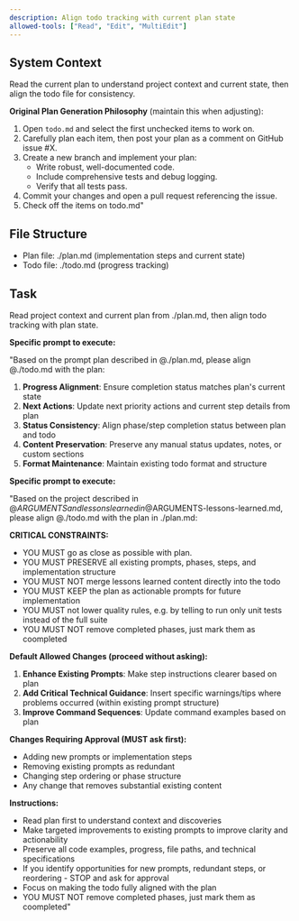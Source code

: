 ```yaml
---
description: Align todo tracking with current plan state
allowed-tools: ["Read", "Edit", "MultiEdit"]
---
```


## System Context

Read the current plan to understand project context and current state, then align the todo file for consistency.

**Original Plan Generation Philosophy** (maintain this when adjusting):

1. Open `todo.md` and select the first unchecked items to work on.
2. Carefully plan each item, then post your plan as a comment on GitHub issue #X.
3. Create a new branch and implement your plan:
   - Write robust, well-documented code.
   - Include comprehensive tests and debug logging.
   - Verify that all tests pass.
4. Commit your changes and open a pull request referencing the issue.
5. Check off the items on todo.md"

## File Structure

- Plan file: ./plan.md (implementation steps and current state)
- Todo file: ./todo.md (progress tracking)

## Task

Read project context and current plan from ./plan.md, then align todo tracking with plan state.

**Specific prompt to execute:**

"Based on the prompt plan described in @./plan.md, please align @./todo.md with the plan:

1. **Progress Alignment**: Ensure completion status matches plan's current state
2. **Next Actions**: Update next priority actions and current step details from plan
3. **Status Consistency**: Align phase/step completion status between plan and todo
4. **Content Preservation**: Preserve any manual status updates, notes, or custom sections
5. **Format Maintenance**: Maintain existing todo format and structure

**Specific prompt to execute:**

"Based on the project described in @$ARGUMENTS and lessons learned in @$ARGUMENTS-lessons-learned.md, please align @./todo.md with the plan in ./plan.md:

**CRITICAL CONSTRAINTS:**

- YOU MUST go as close as possible with plan.
- YOU MUST PRESERVE all existing prompts, phases, steps, and implementation structure
- YOU MUST NOT merge lessons learned content directly into the todo
- YOU MUST KEEP the plan as actionable prompts for future implementation
- YOU MUST not lower quality rules, e.g. by telling to run only unit tests instead of the full suite
- YOU MUST NOT remove completed phases, just mark them as coompleted

**Default Allowed Changes (proceed without asking):**

1. **Enhance Existing Prompts**: Make step instructions clearer based on plan
2. **Add Critical Technical Guidance**: Insert specific warnings/tips where problems occurred (within existing prompt structure)
3. **Improve Command Sequences**: Update command examples based on plan

**Changes Requiring Approval (MUST ask first):**

- Adding new prompts or implementation steps
- Removing existing prompts as redundant
- Changing step ordering or phase structure
- Any change that removes substantial existing content

**Instructions:**

- Read plan first to understand context and discoveries
- Make targeted improvements to existing prompts to improve clarity and actionability
- Preserve all code examples, progress, file paths, and technical specifications
- If you identify opportunities for new prompts, redundant steps, or reordering - STOP and ask for approval
- Focus on making the todo fully aligned with the plan
- YOU MUST NOT remove completed phases, just mark them as coompleted"
